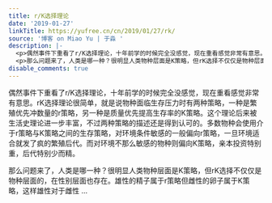 ```yaml
---
title: r/K选择理论
date: '2019-01-27'
linkTitle: https://yufree.cn/cn/2019/01/27/rk/
source: '博客 on Miao Yu | 于淼 '
description: |-
  <p>偶然事件下重看了r/K选择理论，十年前学的时候完全没感觉，现在重看感觉非常有意思。rK选择理论很简单，就是说物种面临生存压力时有两种策略，一种是繁殖优先冲数量的r策略，另一种是质量优先提高生存率的K策略。这个理论后来被生活史理论进一步丰富，不过两种策略的描述还是得到认可的。多数物种会使用介于r策略与K策略之间的生存策略，对环境条件敏感的一般偏向r策略，一旦环境适合就发了疯的繁殖后代。而对环境不那么敏感的物种则偏向K策略，亲本投资特别重，后代特别少而精。</p>
  <p>那么问题来了，人类是哪一种？很明显人类物种层面是K策略，但rK选择不仅仅是物种层面的，在性别层面也存在。雄性的精子属于r策略但雌性的卵子属于K策略，这样雄性对于雌性 ...
disable_comments: true
---
```

<p>偶然事件下重看了r/K选择理论，十年前学的时候完全没感觉，现在重看感觉非常有意思。rK选择理论很简单，就是说物种面临生存压力时有两种策略，一种是繁殖优先冲数量的r策略，另一种是质量优先提高生存率的K策略。这个理论后来被生活史理论进一步丰富，不过两种策略的描述还是得到认可的。多数物种会使用介于r策略与K策略之间的生存策略，对环境条件敏感的一般偏向r策略，一旦环境适合就发了疯的繁殖后代。而对环境不那么敏感的物种则偏向K策略，亲本投资特别重，后代特别少而精。</p>
<p>那么问题来了，人类是哪一种？很明显人类物种层面是K策略，但rK选择不仅仅是物种层面的，在性别层面也存在。雄性的精子属于r策略但雌性的卵子属于K策略，这样雄性对于雌性 ...